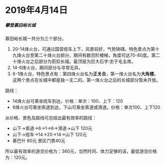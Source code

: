# 2019年4月14日

##### 攀登慕田峪长城

慕田峪长城一共分为三个部分。
1. 20-14烽火台，可通过国营缆车上下，风景较好，气势磅礴。特色景点为第十九烽火台至第二十烽火台部分，期间有数百阶楼梯，角度可达70-80度。第二十烽火台之后部分为箭扣长城。最顶层为巨大石字:忠于毛主席。
2. 14-6烽火台，期间部分与寻常无异。
3. 6-1烽火台，特色景点有：第四烽火台名为**正关合**，第一烽火台名为**大角楼**。这两个景点在长城中都是独一无二的。第一烽火台之后的长城部分暂未开放。

路线：
- 14烽火台可乘坐缆车到达，价格：单次：100、上下：120
- 6烽火台可乘坐索道到达，下山可乘坐索道或滑道。价格：单次100、上下120

从价格、景色及路线可总结出最有效率的路线：
- 山下->索道->6->1->6->滑道->山下 120元
- 山下->缆车->14->20->14->山下 120元
- 慕巴什 80元 景区门票40元

所以最有效率的游览价格为：360元，当然时间、体力足够的话，最低游览价格为：120元。

